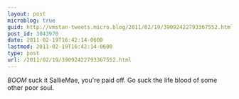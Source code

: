 ```yaml
---
layout: post
microblog: true
guid: http://vmstan-tweets.micro.blog/2011/02/19/39092422793367552.html
post_id: 3043970
date: 2011-02-19T16:42:14-0600
lastmod: 2011-02-19T16:42:14-0600
type: post
url: /2011/02/19/39092422793367552.html
---
```

*BOOM* suck it SallieMae, you're paid off. Go suck the life blood of some other poor soul.
